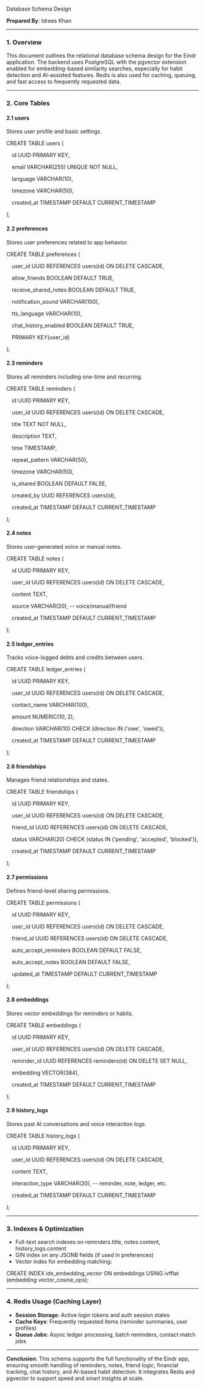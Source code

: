 ﻿<a name="_8k0q311kihy0"></a>Database Schema Design

**Prepared By**: Idrees Khan

-----
### <a name="_3uwywjg7gi82"></a>**1. Overview**
This document outlines the relational database schema design for the Eindr application. The backend uses PostgreSQL with the pgvector extension enabled for embedding-based similarity searches, especially for habit detection and AI-assisted features. Redis is also used for caching, queuing, and fast access to frequently requested data.

-----
### <a name="_97iwoncn0bk4"></a>**2. Core Tables**
#### <a name="_ic14jrxxrb9d"></a>**2.1 users**
Stores user profile and basic settings.

CREATE TABLE users (

`  `id UUID PRIMARY KEY,

`  `email VARCHAR(255) UNIQUE NOT NULL,

`  `language VARCHAR(10),

`  `timezone VARCHAR(50),

`  `created\_at TIMESTAMP DEFAULT CURRENT\_TIMESTAMP

);

#### <a name="_a62q5fj19p0f"></a>**2.2 preferences**
Stores user preferences related to app behavior.

CREATE TABLE preferences (

`  `user\_id UUID REFERENCES users(id) ON DELETE CASCADE,

`  `allow\_friends BOOLEAN DEFAULT TRUE,

`  `receive\_shared\_notes BOOLEAN DEFAULT TRUE,

`  `notification\_sound VARCHAR(100),

`  `tts\_language VARCHAR(10),

`  `chat\_history\_enabled BOOLEAN DEFAULT TRUE,

`  `PRIMARY KEY(user\_id)

);

#### <a name="_9wufz1q7msv2"></a>**2.3 reminders**
Stores all reminders including one-time and recurring.

CREATE TABLE reminders (

`  `id UUID PRIMARY KEY,

`  `user\_id UUID REFERENCES users(id) ON DELETE CASCADE,

`  `title TEXT NOT NULL,

`  `description TEXT,

`  `time TIMESTAMP,

`  `repeat\_pattern VARCHAR(50),

`  `timezone VARCHAR(50),

`  `is\_shared BOOLEAN DEFAULT FALSE,

`  `created\_by UUID REFERENCES users(id),

`  `created\_at TIMESTAMP DEFAULT CURRENT\_TIMESTAMP

);

#### <a name="_9ysrjasgdk2j"></a>**2.4 notes**
Stores user-generated voice or manual notes.

CREATE TABLE notes (

`  `id UUID PRIMARY KEY,

`  `user\_id UUID REFERENCES users(id) ON DELETE CASCADE,

`  `content TEXT,

`  `source VARCHAR(20), -- voice/manual/friend

`  `created\_at TIMESTAMP DEFAULT CURRENT\_TIMESTAMP

);

#### <a name="_9h8y6st0pody"></a>**2.5 ledger\_entries**
Tracks voice-logged debts and credits between users.

CREATE TABLE ledger\_entries (

`  `id UUID PRIMARY KEY,

`  `user\_id UUID REFERENCES users(id) ON DELETE CASCADE,

`  `contact\_name VARCHAR(100),

`  `amount NUMERIC(10, 2),

`  `direction VARCHAR(10) CHECK (direction IN ('owe', 'owed')),

`  `created\_at TIMESTAMP DEFAULT CURRENT\_TIMESTAMP

);

#### <a name="_ftxy65tu8gbe"></a>**2.6 friendships**
Manages friend relationships and states.

CREATE TABLE friendships (

`  `id UUID PRIMARY KEY,

`  `user\_id UUID REFERENCES users(id) ON DELETE CASCADE,

`  `friend\_id UUID REFERENCES users(id) ON DELETE CASCADE,

`  `status VARCHAR(20) CHECK (status IN ('pending', 'accepted', 'blocked')),

`  `created\_at TIMESTAMP DEFAULT CURRENT\_TIMESTAMP

);

#### <a name="_vzwexl1vt2hf"></a>**2.7 permissions**
Defines friend-level sharing permissions.

CREATE TABLE permissions (

`  `id UUID PRIMARY KEY,

`  `user\_id UUID REFERENCES users(id) ON DELETE CASCADE,

`  `friend\_id UUID REFERENCES users(id) ON DELETE CASCADE,

`  `auto\_accept\_reminders BOOLEAN DEFAULT FALSE,

`  `auto\_accept\_notes BOOLEAN DEFAULT FALSE,

`  `updated\_at TIMESTAMP DEFAULT CURRENT\_TIMESTAMP

);

#### <a name="_7ylzig5jrx7w"></a>**2.8 embeddings**
Stores vector embeddings for reminders or habits.

CREATE TABLE embeddings (

`  `id UUID PRIMARY KEY,

`  `user\_id UUID REFERENCES users(id) ON DELETE CASCADE,

`  `reminder\_id UUID REFERENCES reminders(id) ON DELETE SET NULL,

`  `embedding VECTOR(384),

`  `created\_at TIMESTAMP DEFAULT CURRENT\_TIMESTAMP

);

#### <a name="_j42ouax04qm5"></a>**2.9 history\_logs**
Stores past AI conversations and voice interaction logs.

CREATE TABLE history\_logs (

`  `id UUID PRIMARY KEY,

`  `user\_id UUID REFERENCES users(id) ON DELETE CASCADE,

`  `content TEXT,

`  `interaction\_type VARCHAR(20), -- reminder, note, ledger, etc.

`  `created\_at TIMESTAMP DEFAULT CURRENT\_TIMESTAMP

);

-----
### <a name="_pkzll2uwqd16"></a>**3. Indexes & Optimization**
- Full-text search indexes on reminders.title, notes.content, history\_logs.content
- GIN index on any JSONB fields (if used in preferences)
- Vector index for embedding matching:

CREATE INDEX idx\_embedding\_vector ON embeddings USING ivfflat (embedding vector\_cosine\_ops);

-----
### <a name="_ggz78ktfohyk"></a>**4. Redis Usage (Caching Layer)**
- **Session Storage**: Active login tokens and auth session states
- **Cache Keys**: Frequently requested items (reminder summaries, user profiles)
- **Queue Jobs**: Async ledger processing, batch reminders, contact match jobs
-----
**Conclusion**:
This schema supports the full functionality of the Eindr app, ensuring smooth handling of reminders, notes, friend logic, financial tracking, chat history, and AI-based habit detection. It integrates Redis and pgvector to support speed and smart insights at scale.

